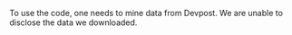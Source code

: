 To use the code, one needs to mine data from Devpost. We are unable to disclose the data we downloaded. 
